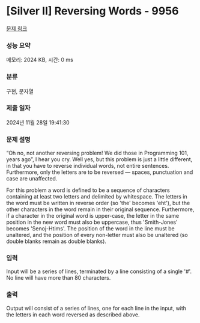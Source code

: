 # [Silver II] Reversing Words - 9956 

[문제 링크](https://www.acmicpc.net/problem/9956) 

### 성능 요약

메모리: 2024 KB, 시간: 0 ms

### 분류

구현, 문자열

### 제출 일자

2024년 11월 28일 19:41:30

### 문제 설명

<p>“Oh no, not another reversing problem! We did those in Programming 101, years ago”, I hear you cry. Well yes, but this problem is just a little different, in that you have to reverse individual words, not entire sentences. Furthermore, only the letters are to be reversed — spaces, punctuation and case are unaffected.</p>

<p>For this problem a word is defined to be a sequence of characters containing at least two letters and delimited by whitespace. The letters in the word must be written in reverse order (so 'the' becomes 'eht'), but the other characters in the word remain in their original sequence. Furthermore, if a character in the original word is upper-case, the letter in the same position in the new word must also be uppercase, thus 'Smith-Jones' becomes 'Senoj-Htims'. The position of the word in the line must be unaltered, and the position of every non-letter must also be unaltered (so double blanks remain as double blanks).</p>

### 입력 

 <p>Input will be a series of lines, terminated by a line consisting of a single '#'. No line will have more than 80 characters.</p>

### 출력 

 <p>Output will consist of a series of lines, one for each line in the input, with the letters in each word reversed as described above.</p>

